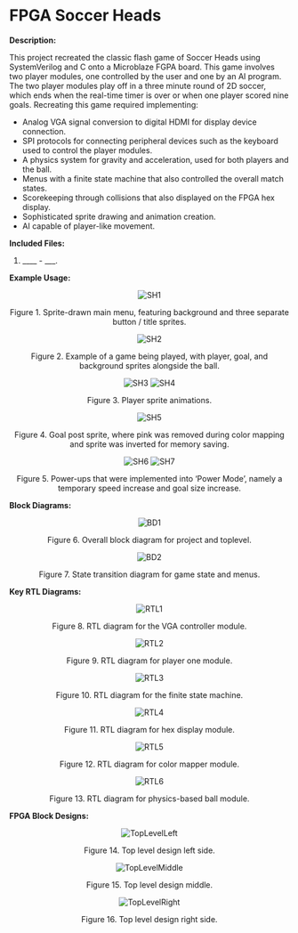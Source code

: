 # FPGA Soccer Heads

**Description:**

This project recreated the classic flash game of Soccer Heads using SystemVerilog and C onto a Microblaze FGPA board. This game involves two player modules, one controlled by the user and one by an AI program. 
The two player modules play off in a three minute round of 2D soccer, which ends when the real-time timer is over or when one player scored nine goals. Recreating this game required implementing: 

* Analog VGA signal conversion to digital HDMI for display device connection.
* SPI protocols for connecting peripheral devices such as the keyboard used to control the player modules.
* A physics system for gravity and acceleration, used for both players and the ball.
* Menus with a finite state machine that also controlled the overall match states.
* Scorekeeping through collisions that also displayed on the FPGA hex display.
* Sophisticated sprite drawing and animation creation.
* AI capable of player-like movement.

**Included Files:**

1. ____ - ___.

**Example Usage:**

<p align="center">
  <img src="https://github.com/user-attachments/assets/04bbda36-5b07-4410-9a90-c6e6cefdf13e" alt="SH1"> 
</p>

<p align="center">  
  Figure 1. Sprite-drawn main menu, featuring background and three separate button / title sprites.
</p>

<p align="center">
  <img src="https://github.com/user-attachments/assets/d80842f3-149a-4fe9-91f1-2fc83a2092749" alt="SH2"> 
</p>

<p align="center">  
  Figure 2. Example of a game being played, with player, goal, and background sprites alongside the ball.
</p>

<p align="center">
  <img src="https://github.com/user-attachments/assets/c5541b6e-40c3-4d84-be44-0947ad72a6ae" alt="SH3"> 
  <img src="https://github.com/user-attachments/assets/35829eb3-0dc9-4c0d-bf67-49daec986bf1" alt="SH4"> 
</p>

<p align="center">  
  Figure 3. Player sprite animations.
</p>

<p align="center">
  <img src="https://github.com/user-attachments/assets/9a00e734-dec6-42df-9110-d580e5fd59fc" alt="SH5"> 
</p>

<p align="center">  
  Figure 4. Goal post sprite, where pink was removed during color mapping and sprite was inverted for memory saving.
</p>

<p align="center">
  <img src="https://github.com/user-attachments/assets/f5675313-92cf-4874-9364-8a07df430baa" alt="SH6"> 
  <img src="https://github.com/user-attachments/assets/835047fc-b6da-45eb-9719-b358676e6c78" alt="SH7"> 
</p>

<p align="center">  
  Figure 5. Power-ups that were implemented into ‘Power Mode’, namely a temporary speed increase and goal size increase.
</p>

**Block Diagrams:**

<p align="center">
  <img src="https://github.com/user-attachments/assets/a35c9a53-b45c-4767-b3a1-1aed4b98e603" alt="BD1"> 
</p>

<p align="center">  
  Figure 6. Overall block diagram for project and toplevel.
</p>

<p align="center">
  <img src="https://github.com/user-attachments/assets/8905ec7a-c980-4510-b3a1-c886fd9d791f" alt="BD2"> 
</p>

<p align="center">  
  Figure 7. State transition diagram for game state and menus.
</p>

**Key RTL Diagrams:**

<p align="center">
  <img src="https://github.com/user-attachments/assets/c7204bd1-6323-42c3-83b2-535e0ffd4cf0" alt="RTL1"> 
</p>

<p align="center">  
  Figure 8. RTL diagram for the VGA controller module.
</p>

<p align="center">
  <img src="https://github.com/user-attachments/assets/95f9ae38-9b0c-431e-b47d-42e86d226d5a" alt="RTL2"> 
</p>

<p align="center">  
  Figure 9. RTL diagram for player one module.
</p>

<p align="center">
  <img src="https://github.com/user-attachments/assets/40493adb-dfc0-4038-b80f-18bf76616e7c" alt="RTL3"> 
</p>

<p align="center">  
  Figure 10. RTL diagram for the finite state machine.
</p>

<p align="center">
  <img src="https://github.com/user-attachments/assets/7a200a03-19b6-4705-bcfd-fe89efe9d6d0" alt="RTL4"> 
</p>

<p align="center">  
  Figure 11. RTL diagram for hex display module.
</p>

<p align="center">
  <img src="https://github.com/user-attachments/assets/15851a51-a521-41b3-9ac6-fdaaafbcb34d" alt="RTL5"> 
</p>

<p align="center">  
  Figure 12. RTL diagram for color mapper module.
</p>

<p align="center">
  <img src="https://github.com/user-attachments/assets/29e48dd1-3e1e-4ff7-b896-fa4f3ad2b8f1" alt="RTL6"> 
</p>

<p align="center">  
  Figure 13. RTL diagram for physics-based ball module.
</p>

**FPGA Block Designs:**

<p align="center">
  <img src="https://github.com/user-attachments/assets/9b220716-2b3e-4145-8312-4b73530d2de9" alt="TopLevelLeft"> 
</p>

<p align="center">  
  Figure 14. Top level design left side.
</p>

<p align="center">
  <img src="https://github.com/user-attachments/assets/083c600f-1ab3-45bc-86c9-7cb9778eb19f" alt="TopLevelMiddle">
</p>

<p align="center">
  Figure 15. Top level design middle.
</p>

<p align="center">
  <img src="https://github.com/user-attachments/assets/747cc01b-b5b5-4547-8b86-ba8d3daaa4c0" alt="TopLevelRight">
</p>

<p align="center">
  Figure 16. Top level design right side.
</p>
